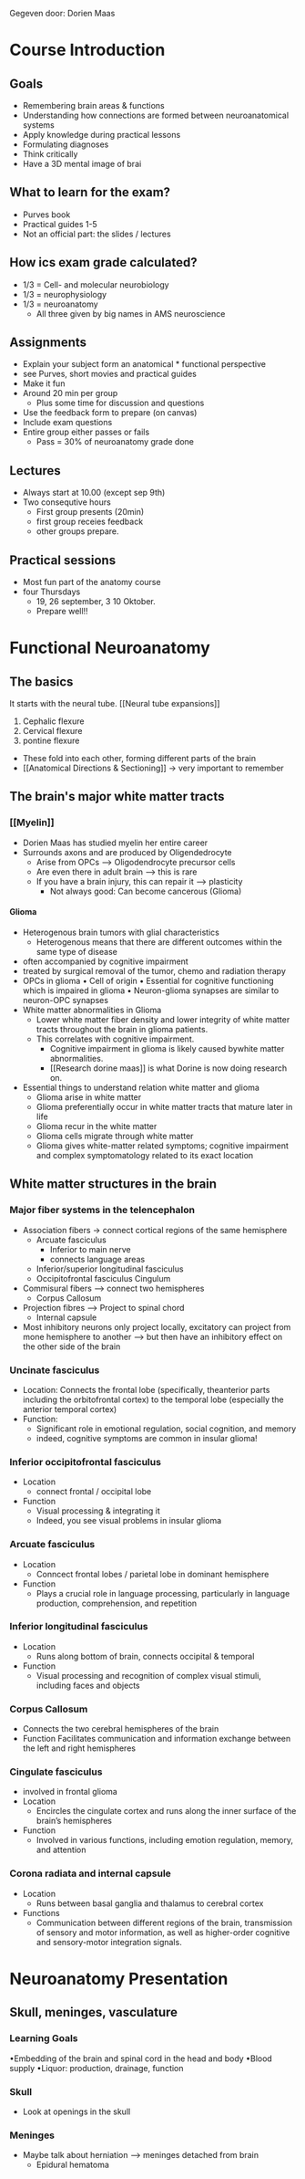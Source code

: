 Gegeven door: Dorien Maas
# Course Introduction
## Goals
- Remembering brain areas & functions
- Understanding how connections are formed between neuroanatomical systems
- Apply knowledge during practical lessons
- Formulating diagnoses
- Think critically
- Have a 3D mental image of brai
## What to learn for the exam?
- Purves book
- Practical guides 1-5
- Not an official part: the slides / lectures
## How ics exam grade calculated?
- 1/3 = Cell- and molecular neurobiology
- 1/3 = neurophysiology
- 1/3 =  neuroanatomy
	- All three given by big names in AMS neuroscience
## Assignments
- Explain your subject form an anatomical * functional perspective
- see Purves, short movies and practical guides
- Make it fun
- Around 20 min per group
	- Plus some time for discussion and questions
- Use the feedback form to prepare (on canvas)
- Include exam questions
- Entire group either passes or fails
	- Pass = 30% of neuroanatomy grade done
## Lectures
- Always start at 10.00 (except sep 9th)
- Two consequtive hours
	- First group presents (20min)
	- first group receies feedback
	- other groups prepare.
## Practical sessions
- Most fun part of the anatomy course
- four Thursdays
	- 19, 26 september, 3 10 Oktober.
	- Prepare well!!
# Functional Neuroanatomy
## The basics
It starts with the neural tube.
[[Neural tube expansions]]
1. Cephalic flexure
2. Cervical flexure
3. pontine flexure
- These fold into each other, forming different parts of the brain
- [[Anatomical Directions & Sectioning]] -> very important to remember
## The brain's major white matter tracts
### [[Myelin]]
- Dorien Maas has studied myelin her entire career
- Surrounds axons and are produced by Oligendedrocyte 
	- Arise from OPCs --> Oligodendrocyte precursor cells
	- Are even there in adult brain --> this is rare
	- If you have a brain injury, this can repair it --> plasticity
		- Not always good: Can become cancerous (Glioma)
#### Glioma
- Heterogenous brain tumors with glial characteristics
	- Heterogenous means that there are different outcomes within the same type of disease
- often accompanied by cognitive impairment
- treated by surgical removal of the tumor, chemo and radiation therapy
- OPCs in glioma
	• Cell of origin
	• Essential for cognitive functioning which is impaired in glioma
	• Neuron-glioma synapses are similar to neuron-OPC synapses
- White matter abnormalities in Glioma
	- Lower white matter fiber density and lower integrity of white matter tracts throughout the brain in glioma patients.
	- This correlates with cognitive impairment.
		- Cognitive impairment in glioma is likely caused bywhite matter abnormalities.
		- [[Research dorine maas]] is what Dorine is now doing research on. 
- Essential things to understand relation white matter and glioma
	- Glioma arise in white matter
	- Glioma preferentially occur in white matter tracts that mature later in life
	- Glioma recur in the white matter
	- Glioma cells migrate through white matter
	- Glioma gives white-matter related symptoms; cognitive impairment and complex symptomatology related to its exact location

## White matter structures in the brain
### Major fiber systems in the telencephalon
- Association fibers -> connect cortical regions of the same hemisphere
	- Arcuate fasciculus
		- Inferior to main nerve
		- connects language areas
	- Inferior/superior longitudinal fasciculus
	- Occipitofrontal fasciculus Cingulum
- Commisural fibers --> connect two hemispheres
	- Corpus Callosum
- Projection fibres --> Project to spinal chord
	- Internal capsule
- Most inhibitory neurons only project locally, excitatory can project from mone hemisphere to another --> but then have an inhibitory effect on the other side of the brain
### Uncinate fasciculus
- Location: Connects the frontal lobe (specifically, theanterior parts including the orbitofrontal cortex) to the temporal lobe (especially the anterior temporal cortex)
- Function:
	- Significant role in emotional regulation, social cognition, and memory
	- indeed, cognitive symptoms are common in insular glioma!
### Inferior occipitofrontal fasciculus
- Location
	- connect frontal / occipital lobe
- Function
	- Visual processing & integrating it
	- Indeed, you see visual problems in insular glioma
### Arcuate fasciculus
- Location
	- Conncect frontal lobes / parietal lobe in dominant hemisphere
- Function
	- Plays a crucial role in language processing, particularly in language production, comprehension, and repetition
### Inferior longitudinal fasciculus
- Location
	- Runs along bottom of brain, connects occipital & temporal
- Function
	- Visual processing and recognition of complex visual stimuli, including faces and objects
### Corpus Callosum
- Connects the two cerebral hemispheres of the brain
- Function Facilitates communication and information exchange between the left and right hemispheres
### Cingulate fasciculus
- involved in frontal glioma
- Location 
	- Encircles the cingulate cortex and runs along the inner surface of the brain’s hemispheres
- Function
	- Involved in various functions, including emotion regulation, memory, and attention
### Corona radiata and internal capsule
- Location
	- Runs between basal ganglia and thalamus to cerebral cortex
- Functions
	- Communication between different regions of the brain, transmission of sensory and motor information, as well as higher-order cognitive and sensory-motor integration signals.

# Neuroanatomy Presentation
##  Skull, meninges, vasculature
### Learning Goals
•Embedding of the brain and spinal cord in the head and body
•Blood supply
•Liquor: production, drainage, function
### Skull
 - Look at openings in the skull 
### Meninges
- Maybe talk about herniation --> meninges detached from brain
	- Epidural hematoma